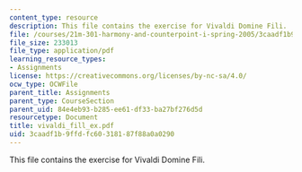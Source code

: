 ```yaml
---
content_type: resource
description: This file contains the exercise for Vivaldi Domine Fili.
file: /courses/21m-301-harmony-and-counterpoint-i-spring-2005/3caadf1b9ffdfc60318187f88a0a0290_vivaldi_fill_ex.pdf
file_size: 233013
file_type: application/pdf
learning_resource_types:
- Assignments
license: https://creativecommons.org/licenses/by-nc-sa/4.0/
ocw_type: OCWFile
parent_title: Assignments
parent_type: CourseSection
parent_uid: 84e4eb93-b285-ee61-df33-ba27bf276d5d
resourcetype: Document
title: vivaldi_fill_ex.pdf
uid: 3caadf1b-9ffd-fc60-3181-87f88a0a0290
---
```

This file contains the exercise for Vivaldi Domine Fili.